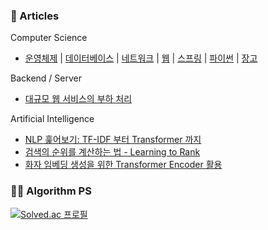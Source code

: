 ### 📝️ Articles

Computer Science
* [운영체제](https://github.com/jdrae/TIL/blob/master/101/operating_system.md) | [데이터베이스](https://github.com/jdrae/TIL/blob/master/101/database.md) | [네트워크](https://github.com/jdrae/TIL/blob/master/101/network.md) |  [웹](https://github.com/jdrae/TIL/blob/master/101/web.md)  |  [스프링](https://github.com/jdrae/TIL/blob/master/101/spring.md)  |  [파이썬](https://github.com/jdrae/TIL/blob/master/101/python.md) | [장고](https://github.com/jdrae/TIL/blob/master/101/django.md)

Backend / Server
* [대규모 웹 서비스의 부하 처리](https://github.com/jdrae/TIL/blob/master/columns/massive_traffic.md)

Artificial Intelligence
* [NLP 훑어보기: TF-IDF 부터 Transformer 까지](https://github.com/jdrae/TIL/blob/master/machine%20learning/(kor)From%20TF-IDF%20to%20Transformer.md)
* [검색의 순위를 계산하는 법 - Learning to Rank](https://github.com/jdrae/TIL/blob/master/machine%20learning/(kor)Introduction%20to%20Learning%20To%20Rank.md)
* [화자 임베딩 생성을 위한 Transformer Encoder 활용](https://github.com/jdrae/TIL/blob/master/machine%20learning/(kor)Self%20Attention%20Pooling.md)

### 👩‍💻️ Algorithm PS
[![Solved.ac
프로필](http://mazassumnida.wtf/api/mini/generate_badge?boj=dr_kiwi)](https://solved.ac/dr_kiwi)
